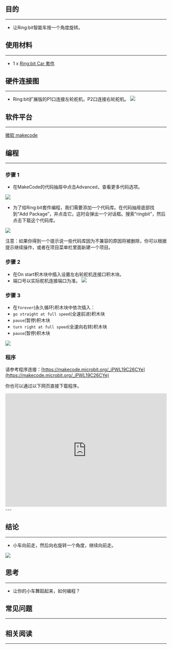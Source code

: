## 目的
---
- 让Ring:bit智能车按一个角度旋转。

## 使用材料
---
- 1 x [Ring:bit Car 套件](https://www.elecfreaks.com/estore)

## 硬件连接图
---
- Ring:bit扩展版的P1口连接左轮舵机，P2口连接右轮舵机。
![](https://i.imgur.com/jBVHea8.png)

## 软件平台
---
[微软 makecode](https://makecode.microbit.org/#)

## 编程
---
### 步骤 1
- 在MakeCode的代码抽屉中点击Advanced，查看更多代码选项。

![](https://i.imgur.com/2qCyzQ7.png)

- 为了给Ring:bit套件编程，我们需要添加一个代码库。在代码抽屉底部找到“Add Package”，并点击它。这时会弹出一个对话框。搜索“ringbit"，然后点击下载这个代码库。

![](https://i.imgur.com/1Wq2Mov.jpg)

注意：如果你得到一个提示说一些代码库因为不兼容的原因将被删除，你可以根据提示继续操作，或者在项目菜单栏里面新建一个项目。

### 步骤 2

- 在On start积木块中插入设置左右轮舵机连接口积木块。
- 端口号以实际舵机连接端口为准。
![](https://i.imgur.com/igG5TVD.png)

### 步骤 3

- 在`forever`(永久循环)积木块中依次插入：
- `go straight at full speed`(全速前进)积木块
- `pause`(暂停)积木块
- `turn right at full speed`(全速向右转)积木块
- `pause`(暂停)积木块

![](https://i.imgur.com/FRnGCpw.png)


### 程序

请参考程序连接：[https://makecode.microbit.org/_iPWL19C26CYe](https://makecode.microbit.org/_iPWL19C26CYe)

你也可以通过以下网页直接下载程序。

<div style="position:relative;height:0;padding-bottom:70%;overflow:hidden;"><iframe style="position:absolute;top:0;left:0;width:100%;height:100%;" src="https://makecode.microbit.org/#pub:_iPWL19C26CYe" frameborder="0" sandbox="allow-popups allow-forms allow-scripts allow-same-origin"></iframe></div>  
---


## 结论
---
- 小车向前走，然后向右旋转一个角度，继续向前走。


![](https://i.imgur.com/srKhgfm.jpg)

## 思考
---
- 让你的小车舞蹈起来，如何编程？

## 常见问题
---


## 相关阅读  
---

